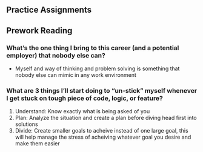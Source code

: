 ## Practice Assignments




## Prework Reading

### What’s the one thing I bring to this career (and a potential employer) that nobody else can?
- Myself and way of thinking and problem solving is something that nobody else can mimic in any work environment


### What are 3 things I’ll start doing to “un-stick” myself whenever I get stuck on tough piece of code, logic, or feature?
1. Understand: Know exactly what is being asked of you
2. Plan: Analyze the situation and create a plan before diving head first into solutions
3. Divide: Create smaller goals to acheive instead of one large goal, this will help manage the stress of acheiving whatever goal you desire and make them easier
